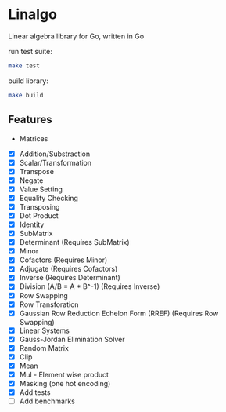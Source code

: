 # Linalgo

Linear algebra library for Go, written in Go

run test suite:

```bash
make test
```

build library:

```bash
make build
```

## Features

-   Matrices

*   [x] Addition/Substraction
*   [x] Scalar/Transformation
*   [x] Transpose
*   [x] Negate
*   [x] Value Setting
*   [x] Equality Checking
*   [x] Transposing
*   [x] Dot Product
*   [x] Identity
*   [x] SubMatrix
*   [x] Determinant (Requires SubMatrix)
*   [x] Minor
*   [x] Cofactors (Requires Minor)
*   [x] Adjugate (Requires Cofactors)
*   [x] Inverse (Requires Determinant)
*   [x] Division (A/B = A \* B^-1) (Requires Inverse)
*   [x] Row Swapping
*   [x] Row Transforation
*   [x] Gaussian Row Reduction Echelon Form (RREF) (Requires Row Swapping)
*   [x] Linear Systems
*   [x] Gauss-Jordan Elimination Solver
*   [x] Random Matrix
*   [x] Clip
*   [x] Mean
*   [x] Mul - Element wise product
*   [x] Masking (one hot encoding)
*   [x] Add tests
*   [ ] Add benchmarks
